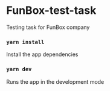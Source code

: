 # FunBox-test-task
Testing task for FunBox company
### `yarn install`

Install the app dependencies

### `yarn dev`

Runs the app in the development mode
